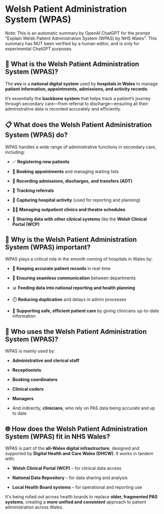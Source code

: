 # Welsh Patient Administration System (WPAS)

Note: This is an automatic summary by OpenAI ChatGPT for the prompt "Explain
Welsh Patient Administration System (WPAS) by NHS Wales". This summary has NOT
been verified by a human editor, and is only for experimental ChatGPT purposes.

## 🏥 What is the Welsh Patient Administration System (WPAS)?

The **vvv** is a **national digital
system** used by **hospitals in Wales** to manage **patient information,
appointments, admissions, and activity records**.

It’s essentially the **backbone system** that helps track a patient’s journey
through secondary care—from referral to discharge—ensuring all their
administrative data is recorded accurately and efficiently.

## 📋 What does the Welsh Patient Administration System (WPAS) do?

WPAS handles a wide range of administrative functions in secondary care, including:

- ✅ **Registering new patients**

- 📅 **Booking appointments** and managing waiting lists

- 🏥 **Recording admissions, discharges, and transfers (ADT)**

- 📄 **Tracking referrals**

- 🧾 **Capturing hospital activity** (used for reporting and planning)

- 🧍‍♂️ **Managing outpatient clinics and theatre schedules**

- 🔁 **Sharing data with other clinical systems** like the **Welsh Clinical Portal (WCP)**

## 🧠 Why is the Welsh Patient Administration System (WPAS) important?

WPAS plays a critical role in the smooth running of hospitals in Wales by:

- 🧾 **Keeping accurate patient records** in real-time

- 🔄 **Ensuring seamless communication** between departments

- 📊 **Feeding data into national reporting and health planning**

- ⏱️ **Reducing duplication** and delays in admin processes

- 🔐 **Supporting safe, efficient patient care** by giving clinicians up-to-date information

## 👥 Who uses the Welsh Patient Administration System (WPAS)?

WPAS is mainly used by:

- **Administrative and clerical staff**

- **Receptionists**

- **Booking coordinators**

- **Clinical coders**

- **Managers**

- And indirectly, **clinicians**, who rely on PAS data being accurate and up to date

## 🌐 How does the Welsh Patient Administration System (WPAS) fit in NHS Wales?

WPAS is part of the **all-Wales digital infrastructure**, designed and
supported by **Digital Health and Care Wales (DHCW)**. It works in tandem with:

- **Welsh Clinical Portal (WCP)** – for clinical data access

- **National Data Repository** – for data sharing and analysis

- **Local Health Board systems** – for operational and reporting use

It's being rolled out across health boards to replace **older, fragmented PAS
systems**, creating a **more unified and consistent** approach to patient
administration across Wales.
